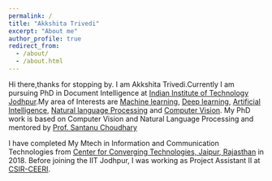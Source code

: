 ```yaml
---
permalink: /
title: "Akkshita Trivedi"
excerpt: "About me"
author_profile: true
redirect_from: 
  - /about/
  - /about.html
---
```


Hi there,thanks for stopping by. I am Akkshita Trivedi.Currently I am pursuing PhD in Document Intelligence at [Indian Institute of Technology Jodhpur](http://iitj.ac.in/).My area of Interests are [Machine learning](https://en.wikipedia.org/wiki/Machine_learning), [Deep learning](https://en.wikipedia.org/wiki/Deep_learning), [Artificial Intelligence](https://en.wikipedia.org/wiki/Artificial_intelligence), [Natural language Processing](https://.wikipedia.org/wiki/Natural_language_processing) and [Computer Vision](https://en.wikipedia.org/wiki/Computer_vision). My PhD work is based on Computer Vision and Natural Language Processing and mentored by [Prof. Santanu Choudhary](https://iitj.ac.in/institute/index.php?id=director)

I have completed My Mtech in Information and Communication Technologies from [Center for Converging Technologies, Jaipur, Rajasthan](https://www.uniraj.ac.in/cct/) in 2018. 
Before joining  the IIT Jodhpur, I was working as Project Assistant II at [CSIR-CEERI](https://www.ceeri.res.in/).
